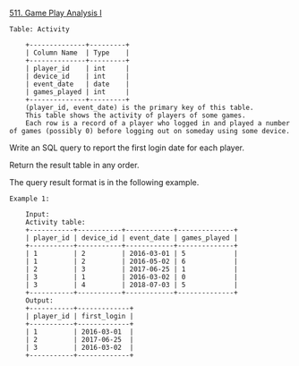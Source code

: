 <a href='https://leetcode.com/problems/game-play-analysis-i'>511. Game Play Analysis I</a>


	Table: Activity

		+--------------+---------+
		| Column Name  | Type    |
		+--------------+---------+
		| player_id    | int     |
		| device_id    | int     |
		| event_date   | date    |
		| games_played | int     |
		+--------------+---------+
		(player_id, event_date) is the primary key of this table.
		This table shows the activity of players of some games.
		Each row is a record of a player who logged in and played a number of games (possibly 0) before logging out on someday using some device.

 

Write an SQL query to report the first login date for each player.

Return the result table in any order.

The query result format is in the following example.

 

	Example 1:

		Input: 
		Activity table:
		+-----------+-----------+------------+--------------+
		| player_id | device_id | event_date | games_played |
		+-----------+-----------+------------+--------------+
		| 1         | 2         | 2016-03-01 | 5            |
		| 1         | 2         | 2016-05-02 | 6            |
		| 2         | 3         | 2017-06-25 | 1            |
		| 3         | 1         | 2016-03-02 | 0            |
		| 3         | 4         | 2018-07-03 | 5            |
		+-----------+-----------+------------+--------------+
		Output: 
		+-----------+-------------+
		| player_id | first_login |
		+-----------+-------------+
		| 1         | 2016-03-01  |
		| 2         | 2017-06-25  |
		| 3         | 2016-03-02  |
		+-----------+-------------+

